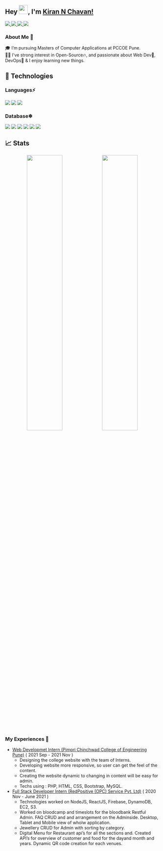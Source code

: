 ## Hey <img src="https://github.com/TheDudeThatCode/TheDudeThatCode/blob/master/Assets/Hi.gif" width="29px">, I'm [Kiran N Chavan!](https://killerkc12.github.io) 


<a href="https://www.linkedin.com/in/kiran-n-chavan/">
  <img src="https://img.shields.io/badge/LinkedIn-0077B5?style=for-the-badge&logo=linkedin&logoColor=white" />
</a>
<a href="https://twitter.com/kiran_n_chavan">
  <img src="https://img.shields.io/badge/Twitter-1DA1F2?style=for-the-badge&logo=twitter&logoColor=white"   />
</a>
<a href="mailto:kiranchavankc12@gmail.com">
  <img src="https://img.shields.io/badge/Gmail-D14836?style=for-the-badge&logo=gmail&logoColor=white"   />
</a>
<a href="https://www.instagram.com/kiran_n_chavan/">
  <img src="https://img.shields.io/badge/Instagram-C13584?style=for-the-badge&logo=instagram&logoColor=white"   />
</a>

<br />

### About Me 🚀
🎓 I’m pursuing Masters of Computer Applications at PCCOE Pune. </br>
👨‍💻 I've strong interest in Open-Source🔥, and passionate about Web Dev💯, DevOps🚀 & I enjoy learning new things. </br>

## 🚀 Technologies 

### Languages⚡
<img src="https://img.shields.io/badge/Java-f89820?style=for-the-badge&logo=java&logoColor=5382a1" />   <img src="https://img.shields.io/badge/Python-FFD43B?style=for-the-badge&logo=python&logoColor=4B8BBE" /> <img src="https://img.shields.io/badge/React-194d33?style=for-the-badge&logo=react&logoColor=white" />

### Database❄ 
<img src="https://img.shields.io/badge/MySQL-000000?style=for-the-badge&logo=mysql&logoColor=white" /> <img src="https://img.shields.io/badge/MongoDB-D24939?style=for-the-badge&logo=mongodb&logoColor=white" /> <img src="https://img.shields.io/badge/Firebase-2CA5E0?style=for-the-badge&logo=firebae&logoColor=white"> <img src="https://img.shields.io/badge/DynamoDB-326ce5.svg?&style=for-the-badge&logo=dynamodb&logoColor=white"> <img src="https://img.shields.io/badge/Git-F05032?style=for-the-badge&logo=git&logoColor=white"> <img src="https://img.shields.io/badge/GitHub-100000?style=for-the-badge&logo=github&logoColor=white"> 

## 📈 Stats
<p align="center">
	<img width="48%" src="https://github-readme-stats.vercel.app/api?username=killerkc12&show_icons=true&theme=highcontrast" />
  <img width="48%" src="https://github-readme-streak-stats.herokuapp.com/?user=killerkc12&theme=highcontrast" />
</p>

### My Experiences 🙌
- [Web Developmet Intern (Pimpri Chinchwad College of Engineering Pune)](https://mca.pccoepune.com/) ( 2021 Sep  - 2021 Nov )
  - Designing the college website with the team of Interns.
  - Developing website more responsive, so user can get the feel of the content.
  - Creating the website dynamic to changing in content will be easy for admin.
  - Techs using : PHP, HTML, CSS, Bootstrap, MySQL.
- [Full Stack Developer Intern (RedPositive (OPC) Service Pvt. Ltd)](http://ec2-52-15-34-73.us-east-2.compute.amazonaws.com/info) ( 2020 Nov - June 2021 )
  - Technologies worked on NodeJS, ReactJS, Firebase, DynamoDB, EC2, S3.
  - Worked on bloodcamp and timeslots for the bloodbank Restful Admin.  FAQ CRUD and and arrangement on the Adminside.  Desktop, Tablet and Mobile view of wholw application.
  - Jewellery CRUD for Admin with sorting by category.
  - Digital Menu for Restaurant api’s for all the sections and.  Created API’s for overview of customer and food for the dayand month and years.  Dynamic QR code creation for each venues.
